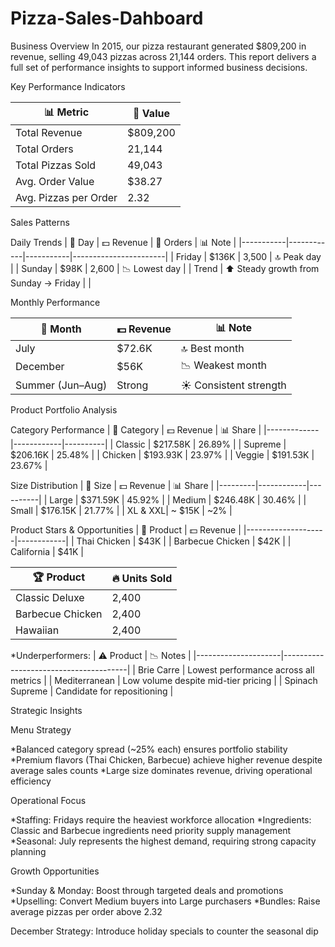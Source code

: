 # Pizza-Sales-Dahboard
Business Overview In 2015, our pizza restaurant generated $809,200 in revenue, selling 49,043 pizzas across 21,144 orders. This report delivers a full set of performance insights to support informed business decisions.

Key Performance Indicators


| 📊 Metric              | 🔢 Value  |
|-------------------------|-----------|
| Total Revenue           | $809,200  |
| Total Orders            | 21,144    |
| Total Pizzas Sold       | 49,043    |
| Avg. Order Value        | $38.27    |
| Avg. Pizzas per Order   | 2.32      |


Sales Patterns

Daily Trends
| 📆 Day    | 💵 Revenue | 🛒 Orders | 📊 Note               |
|-----------|------------|-----------|-----------------------|
| Friday    | $136K      | 3,500     | 🔝 Peak day           |
| Sunday    | $98K       | 2,600     | 📉 Lowest day         |
| Trend     | ⬆️ Steady growth from Sunday → Friday | |  


Monthly Performance

| 📅 Month    | 💵 Revenue | 📊 Note                 |
|-------------|------------|-------------------------|
| July        | $72.6K     | 🔝 Best month           |
| December    | $56K       | 📉 Weakest month        |
| Summer (Jun–Aug) | Strong | ☀️ Consistent strength |

Product Portfolio Analysis

Category Performance
| 🍕 Category | 💵 Revenue | 📊 Share |
|-------------|------------|----------|
| Classic     | $217.58K   | 26.89%  |
| Supreme     | $206.16K   | 25.48%  |
| Chicken     | $193.93K   | 23.97%  |
| Veggie      | $191.53K   | 23.67%  |


Size Distribution
| 📐 Size | 💵 Revenue | 📊 Share |
|---------|------------|----------|
| Large   | $371.59K   | 45.92%  |
| Medium  | $246.48K   | 30.46%  |
| Small   | $176.15K   | 21.77%  |
| XL & XXL| ~ $15K     | ~2%     |


Product Stars & Opportunities
| 🥇 Product         | 💵 Revenue |
|--------------------|------------|
| Thai Chicken       | $43K       |
| Barbecue Chicken   | $42K       |
| California         | $41K       |

| 🏆 Product         | 🔥 Units Sold |
|--------------------|---------------|
| Classic Deluxe     | 2,400         |
| Barbecue Chicken   | 2,400         |
| Hawaiian           | 2,400         |


*Underperformers:
| ⚠️ Product          | 📉 Notes                             |
|---------------------|---------------------------------------|
| Brie Carre          | Lowest performance across all metrics |
| Mediterranean       | Low volume despite mid-tier pricing   |
| Spinach Supreme     | Candidate for repositioning           |


Strategic Insights

Menu Strategy

*Balanced category spread (~25% each) ensures portfolio stability
*Premium flavors (Thai Chicken, Barbecue) achieve higher revenue despite average sales counts
*Large size dominates revenue, driving operational efficiency

Operational Focus

*Staffing: Fridays require the heaviest workforce allocation
*Ingredients: Classic and Barbecue ingredients need priority supply management
*Seasonal: July represents the highest demand, requiring strong capacity planning

Growth Opportunities

*Sunday & Monday: Boost through targeted deals and promotions
*Upselling: Convert Medium buyers into Large purchasers
*Bundles: Raise average pizzas per order above 2.32

December Strategy: Introduce holiday specials to counter the seasonal dip
